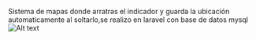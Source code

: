 Sistema de mapas donde arratras el indicador y guarda la ubicación automaticamente al soltarlo,se realizo en laravel con base de datos mysql
![Alt text]( https://github.com/ChristianCruzArango/mapas-Laravel/blob/master/public/img/Mapas.PNG
 "Optional title") 


